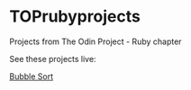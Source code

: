 # TOPrubyprojects
Projects from The Odin Project - Ruby chapter

See these projects live:

[Bubble Sort](https://repl.it/repls/EdibleWearablePasswords)

